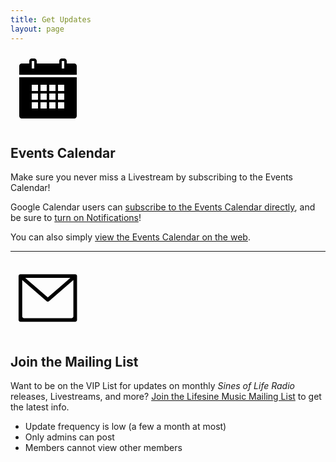 ```yaml
---
title: Get Updates
layout: page
---
```


<a target="_blank" rel="me" href="http://events.lifesinemusic.com">
    <svg style="padding:10px" role="img" viewBox="0 0 50 50" height="100px" width="100px" xmln	="http://www.w3.org/2000/svg"><title>Event Calendar</title>
        <path xmlns="http://www.w3.org/2000/svg" d="M 12 0 C 10.90625 0 10 0.90625 10 2 L 10 4 L 4 4 C 2.839844 4 2 4.839844 2 6 L 2 13 L 48 13 L 48 6 C 48 4.839844 47.160156 4 46 4 L 40 4 L 40 2 C 40 0.90625 39.09375 0 38 0 L 36 0 C 34.90625 0 34 0.90625 34 2 L 34 4 L 16 4 L 16 2 C 16 0.90625 15.09375 0 14 0 Z M 12 2 L 14 2 L 14 8 L 12 8 Z M 36 2 L 38 2 L 38 8 L 36 8 Z M 2 15 L 2 46 C 2 47.160156 2.839844 48 4 48 L 46 48 C 47.160156 48 48 47.160156 48 46 L 48 15 Z M 12 21 L 17 21 L 17 26 L 12 26 Z M 19 21 L 24 21 L 24 26 L 19 26 Z M 26 21 L 31 21 L 31 26 L 26 26 Z M 33 21 L 38 21 L 38 26 L 33 26 Z M 12 28 L 17 28 L 17 33 L 12 33 Z M 19 28 L 24 28 L 24 33 L 19 33 Z M 26 28 L 31 28 L 31 33 L 26 33 Z M 33 28 L 38 28 L 38 33 L 33 33 Z M 12 35 L 17 35 L 17 40 L 12 40 Z M 19 35 L 24 35 L 24 40 L 19 40 Z M 26 35 L 31 35 L 31 40 L 26 40 Z M 33 35 L 38 35 L 38 40 L 33 40 Z"/>
</a>

## Events Calendar

Make sure you never miss a Livestream by subscribing to the Events Calendar!

Google Calendar users can <a rel="click here" target="_blank" href="http://events.lifesinemusic.com">subscribe to the Events Calendar directly</a>, and be sure to [turn on Notifications](https://support.google.com/calendar/answer/37242)!

You can also simply [view the Events Calendar on the web](http://calendar.lifesinemusic.com).

----

<a target="_blank" rel="me" href="http://vip.lifesinemusic.com">
    <svg style="padding:10px" role="img" viewBox="0 0 20 20" height="100px" width="100px" xmln	="http://www.w3.org/2000/svg"><title>Mailing List</title>
        <path d="M19.291,3.026c0.002-0.15-0.053-0.301-0.167-0.415c-0.122-0.122-0.286-0.172-0.444-0.161H1.196
		c-0.16-0.011-0.322,0.039-0.444,0.161C0.637,2.725,0.583,2.875,0.585,3.026c0,0.003-0.002,0.006-0.002,0.009v14.032
		c0,0.322,0.262,0.584,0.585,0.584h17.54c0.322,0,0.584-0.262,0.584-0.584V3.035C19.292,3.032,19.291,3.029,19.291,3.026z
		 M17.147,3.619l-7.21,6.251L2.728,3.619H17.147z M18.122,15.896c0,0.323-0.261,0.584-0.584,0.584H2.337
		c-0.323,0-0.585-0.261-0.585-0.584V4.292l7.732,6.704c0.013,0.017,0.019,0.035,0.034,0.052c0.115,0.114,0.268,0.169,0.419,0.166
		c0.151,0.003,0.304-0.052,0.419-0.166c0.015-0.017,0.021-0.035,0.034-0.052l7.731-6.704V15.896z"></path>
</a>

## Join the Mailing List

Want to be on the VIP List for updates on monthly _Sines of Life Radio_ releases, Livestreams, and more? <a rel="mail" href="http://vip.lifesinemusic.com">Join the Lifesine Music Mailing List</a> to get the latest info.

* Update frequency is low (a few a month at most)
* Only admins can post
* Members cannot view other members



<!--Hey! This is the "Leaf" Jekyll theme created by <a rel="me" target="_blank" href="https://twitter.com/_SupunKavinda">Supun Kavinda</a>.-->

<!--You can find the source code of this theme at <a href="https://github.com/SupunKavinda/jekyll-theme-leaf">Github</a>-->

<!--(Change this by editing `about.md` file)-->
